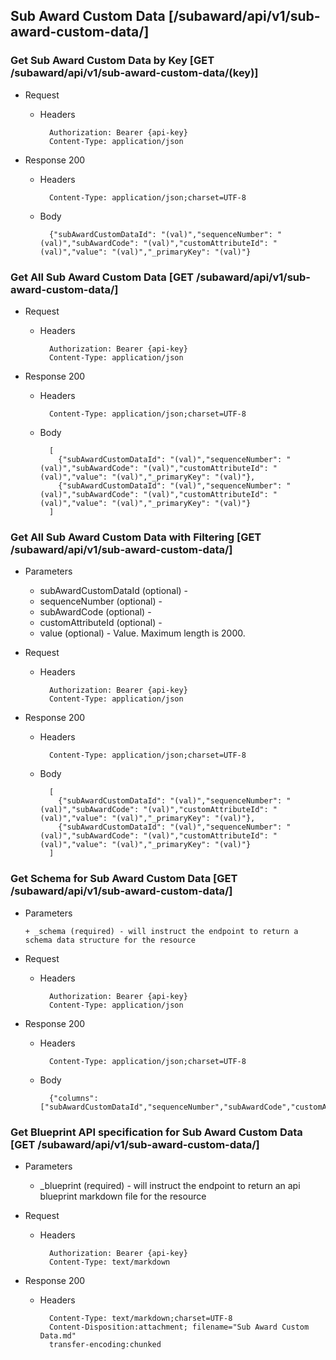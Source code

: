 ## Sub Award Custom Data [/subaward/api/v1/sub-award-custom-data/]

### Get Sub Award Custom Data by Key [GET /subaward/api/v1/sub-award-custom-data/(key)]
	 
+ Request

    + Headers

            Authorization: Bearer {api-key}
            Content-Type: application/json

+ Response 200
    + Headers

            Content-Type: application/json;charset=UTF-8

    + Body
    
            {"subAwardCustomDataId": "(val)","sequenceNumber": "(val)","subAwardCode": "(val)","customAttributeId": "(val)","value": "(val)","_primaryKey": "(val)"}

### Get All Sub Award Custom Data [GET /subaward/api/v1/sub-award-custom-data/]
	 
+ Request

    + Headers

            Authorization: Bearer {api-key}
            Content-Type: application/json

+ Response 200
    + Headers

            Content-Type: application/json;charset=UTF-8

    + Body
    
            [
              {"subAwardCustomDataId": "(val)","sequenceNumber": "(val)","subAwardCode": "(val)","customAttributeId": "(val)","value": "(val)","_primaryKey": "(val)"},
              {"subAwardCustomDataId": "(val)","sequenceNumber": "(val)","subAwardCode": "(val)","customAttributeId": "(val)","value": "(val)","_primaryKey": "(val)"}
            ]

### Get All Sub Award Custom Data with Filtering [GET /subaward/api/v1/sub-award-custom-data/]
    
+ Parameters

    + subAwardCustomDataId (optional) - 
    + sequenceNumber (optional) - 
    + subAwardCode (optional) - 
    + customAttributeId (optional) - 
    + value (optional) - Value. Maximum length is 2000.

            
+ Request

    + Headers

            Authorization: Bearer {api-key}
            Content-Type: application/json 

+ Response 200
    + Headers

            Content-Type: application/json;charset=UTF-8

    + Body
    
            [
              {"subAwardCustomDataId": "(val)","sequenceNumber": "(val)","subAwardCode": "(val)","customAttributeId": "(val)","value": "(val)","_primaryKey": "(val)"},
              {"subAwardCustomDataId": "(val)","sequenceNumber": "(val)","subAwardCode": "(val)","customAttributeId": "(val)","value": "(val)","_primaryKey": "(val)"}
            ]
			
### Get Schema for Sub Award Custom Data [GET /subaward/api/v1/sub-award-custom-data/]
	                                          
+ Parameters

      + _schema (required) - will instruct the endpoint to return a schema data structure for the resource
      
+ Request

    + Headers

            Authorization: Bearer {api-key}
            Content-Type: application/json

+ Response 200
    + Headers

            Content-Type: application/json;charset=UTF-8

    + Body
    
            {"columns":["subAwardCustomDataId","sequenceNumber","subAwardCode","customAttributeId","value"],"primaryKey":"subAwardCustomDataId"}
		
### Get Blueprint API specification for Sub Award Custom Data [GET /subaward/api/v1/sub-award-custom-data/]
	 
+ Parameters

     + _blueprint (required) - will instruct the endpoint to return an api blueprint markdown file for the resource
                 
+ Request

    + Headers

            Authorization: Bearer {api-key}
            Content-Type: text/markdown

+ Response 200
    + Headers

            Content-Type: text/markdown;charset=UTF-8
            Content-Disposition:attachment; filename="Sub Award Custom Data.md"
            transfer-encoding:chunked
